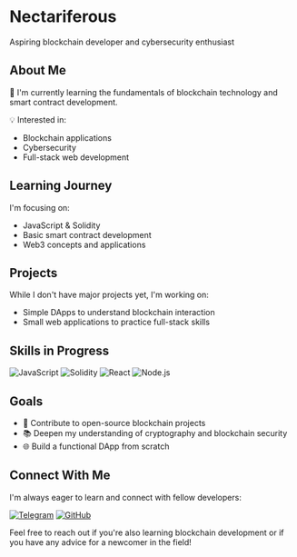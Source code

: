 # Nectariferous

Aspiring blockchain developer and cybersecurity enthusiast

## About Me

🌱 I'm currently learning the fundamentals of blockchain technology and smart contract development.

💡 Interested in:
- Blockchain applications
- Cybersecurity
- Full-stack web development

## Learning Journey

I'm focusing on:

- JavaScript & Solidity
- Basic smart contract development
- Web3 concepts and applications

## Projects

While I don't have major projects yet, I'm working on:

- Simple DApps to understand blockchain interaction
- Small web applications to practice full-stack skills

## Skills in Progress

![JavaScript](https://img.shields.io/badge/-JavaScript-F7DF1E?style=flat-square&logo=javascript&logoColor=black)
![Solidity](https://img.shields.io/badge/-Solidity-363636?style=flat-square&logo=solidity&logoColor=white)
![React](https://img.shields.io/badge/-React-61DAFB?style=flat-square&logo=react&logoColor=black)
![Node.js](https://img.shields.io/badge/-Node.js-339933?style=flat-square&logo=node.js&logoColor=white)

## Goals

- 🎯 Contribute to open-source blockchain projects
- 📚 Deepen my understanding of cryptography and blockchain security
- 🌐 Build a functional DApp from scratch

## Connect With Me

I'm always eager to learn and connect with fellow developers:

[![Telegram](https://img.shields.io/badge/-Telegram-2CA5E0?style=for-the-badge&logo=telegram&logoColor=white)](https://t.me/nectariferous)
[![GitHub](https://img.shields.io/badge/-GitHub-181717?style=for-the-badge&logo=github)](https://github.com/nectariferous)

Feel free to reach out if you're also learning blockchain development or if you have any advice for a newcomer in the field!
